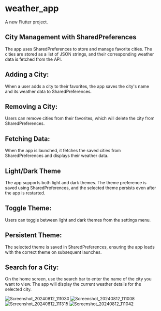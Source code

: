 # weather_app

A new Flutter project.

## City Management with SharedPreferences
The app uses SharedPreferences to store and manage favorite cities. The cities are stored as a list of JSON strings, and their corresponding weather data is fetched from the API.

## Adding a City: 
When a user adds a city to their favorites, the app saves the city's name and its weather data to SharedPreferences.

## Removing a City: 
Users can remove cities from their favorites, which will delete the city from SharedPreferences.

## Fetching Data: 
When the app is launched, it fetches the saved cities from SharedPreferences and displays their weather data.

## Light/Dark Theme
The app supports both light and dark themes. The theme preference is saved using SharedPreferences, and the selected theme persists even after the app is restarted.

## Toggle Theme: 
Users can toggle between light and dark themes from the settings menu.

## Persistent Theme: 
The selected theme is saved in SharedPreferences, ensuring the app loads with the correct theme on subsequent launches.

## Search for a City:

On the home screen, use the search bar to enter the name of the city you want to view.
The app will display the current weather details for the selected city.



![Screenshot_20240812_111030](https://github.com/user-attachments/assets/2dcce6e9-5a22-4aab-a977-dd77dabbf7bd)
![Screenshot_20240812_111008](https://github.com/user-attachments/assets/e296cc51-da46-4c9e-8bf0-fe1d23660d33)
![Screenshot_20240812_111315](https://github.com/user-attachments/assets/691cc0d3-af41-4a97-96a6-61a8a85cbb88)
![Screenshot_20240812_111042](https://github.com/user-attachments/assets/c5e5e54d-cbfa-47f2-8bf3-4231c88b2913)
